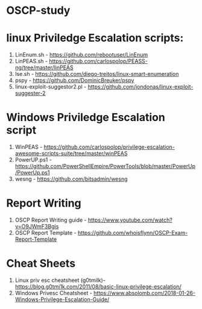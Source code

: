 # OSCP-study

# linux Priviledge Escalation scripts:

  1. LinEnum.sh - https://github.com/rebootuser/LinEnum
  2. LinPEAS.sh - https://github.com/carlospolop/PEASS-ng/tree/master/linPEAS
  3. lse.sh - https://github.com/diego-treitos/linux-smart-enumeration
  4. pspy - https://github.com/DominicBreuker/pspy
  5. linux-exploit-suggestor2.pl - https://github.com/jondonas/linux-exploit-suggester-2
  
# Windows Priviledge Escalation script

  1. WinPEAS - https://github.com/carlospolop/privilege-escalation-awesome-scripts-suite/tree/master/winPEAS
  2. PowerUP.ps1 - https://github.com/PowerShellEmpire/PowerTools/blob/master/PowerUp/PowerUp.ps1
  3. wesng - https://github.com/bitsadmin/wesng


# Report Writing 

  1. OSCP Report Writing guide - https://www.youtube.com/watch?v=O9JWmF3Bgis
  2. OSCP Report Template - https://github.com/whoisflynn/OSCP-Exam-Report-Template

# Cheat Sheets

  1. Linux priv esc cheatsheet (g0tmilk)- https://blog.g0tmi1k.com/2011/08/basic-linux-privilege-escalation/
  2. Windows Privesc Cheatsheet -   https://www.absolomb.com/2018-01-26-Windows-Privilege-Escalation-Guide/
